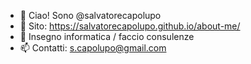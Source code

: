 - 👋 Ciao! Sono @salvatorecapolupo
- 👀 Sito: https://salvatorecapolupo.github.io/about-me/
- 🌱 Insegno informatica / faccio consulenze
- 📫 Contatti: s.capolupo@gmail.com

<!---
salvatorecapolupo/salvatorecapolupo is a ✨ special ✨ repository because its `README.md` (this file) appears on your GitHub profile.
You can click the Preview link to take a look at your changes.
--->
